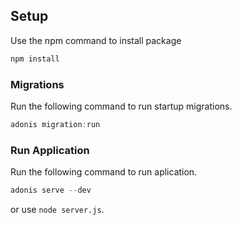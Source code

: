 ## Setup

Use the npm command to install package

```bash
npm install
```

### Migrations

Run the following command to run startup migrations.

```js
adonis migration:run
```

### Run Application

Run the following command to run aplication.

```js
adonis serve --dev
```
or use `node server.js`.
